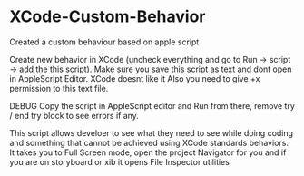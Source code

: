 XCode-Custom-Behavior
=====================

Created a custom behaviour based on apple script

 Create new behavior in XCode (uncheck everything and go to Run -> script -> add the this script). 
 Make sure you save this script as text and dont open in AppleScript Editor. XCode doesnt like it
 Also you need to give +x permission to this text file.
 
 DEBUG
 Copy the script in AppleScript editor and Run from there, remove try / end try block to see errors
 if any.
 
 This script allows develoer to see what they need to see while doing coding and something that cannot
 be achieved using XCode standards behaviors. It takes you to Full Screen mode, open the project Navigator
 for you and if you are on storyboard or xib it opens File Inspector utilities
